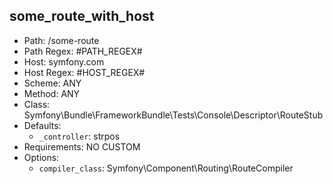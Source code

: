 some_route_with_host
--------------------

- Path: /some-route
- Path Regex: #PATH_REGEX#
- Host: symfony.com
- Host Regex: #HOST_REGEX#
- Scheme: ANY
- Method: ANY
- Class: Symfony\Bundle\FrameworkBundle\Tests\Console\Descriptor\RouteStub
- Defaults: 
    - `_controller`: strpos
- Requirements: NO CUSTOM
- Options: 
    - `compiler_class`: Symfony\Component\Routing\RouteCompiler
